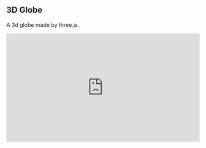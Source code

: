## 3D Globe

A 3d globe made by three.js.

<div style="position:relative;padding-top:56.25%;">
  <iframe src="https://defectingcat.github.io/3d-globe/" frameborder="0" allowfullscreen
    style="position:absolute;top:0;left:0;width:100%;height:100%;"></iframe>
</div>
